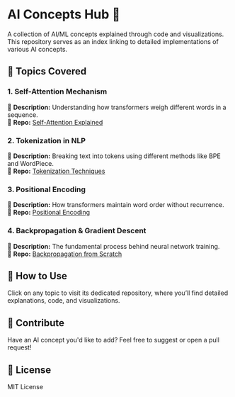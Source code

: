 # AI Concepts Hub 🚀  
A collection of AI/ML concepts explained through code and visualizations. This repository serves as an index linking to detailed implementations of various AI concepts.  

## 📌 Topics Covered  

### 1. Self-Attention Mechanism  
📖 **Description:** Understanding how transformers weigh different words in a sequence.  
🔗 **Repo:** [Self-Attention Explained](https://github.com/yourusername/self-attention)  

### 2. Tokenization in NLP  
📖 **Description:** Breaking text into tokens using different methods like BPE and WordPiece.  
🔗 **Repo:** [Tokenization Techniques](https://github.com/yourusername/tokenization)  

### 3. Positional Encoding  
📖 **Description:** How transformers maintain word order without recurrence.  
🔗 **Repo:** [Positional Encoding](https://github.com/yourusername/positional-encoding)  

### 4. Backpropagation & Gradient Descent  
📖 **Description:** The fundamental process behind neural network training.  
🔗 **Repo:** [Backpropagation from Scratch](https://github.com/yourusername/backpropagation)  

## 🚀 How to Use  
Click on any topic to visit its dedicated repository, where you’ll find detailed explanations, code, and visualizations.  

## 📢 Contribute  
Have an AI concept you'd like to add? Feel free to suggest or open a pull request!  

## 📜 License  
MIT License  

